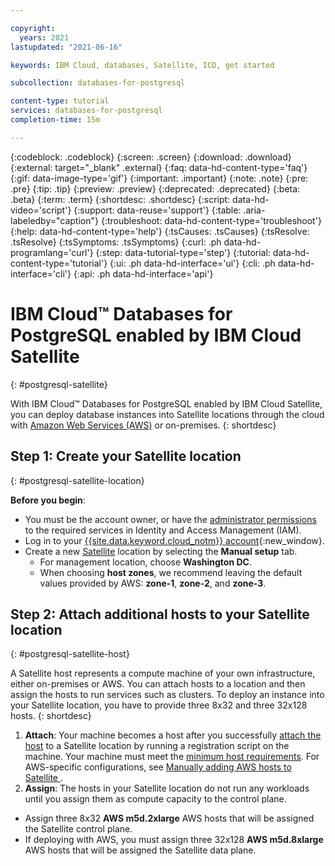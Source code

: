 ```yaml
---

copyright:
  years: 2021
lastupdated: "2021-06-16"

keywords: IBM Cloud, databases, Satellite, ICD, get started

subcollection: databases-for-postgresql

content-type: tutorial
services: databases-for-postgresql
completion-time: 15m

---
```


{:codeblock: .codeblock}
{:screen: .screen}
{:download: .download}
{:external: target="_blank" .external}
{:faq: data-hd-content-type='faq'}
{:gif: data-image-type='gif'}
{:important: .important}
{:note: .note}
{:pre: .pre}
{:tip: .tip}
{:preview: .preview}
{:deprecated: .deprecated}
{:beta: .beta}
{:term: .term}
{:shortdesc: .shortdesc}
{:script: data-hd-video='script'}
{:support: data-reuse='support'}
{:table: .aria-labeledby="caption"}
{:troubleshoot: data-hd-content-type='troubleshoot'}
{:help: data-hd-content-type='help'}
{:tsCauses: .tsCauses}
{:tsResolve: .tsResolve}
{:tsSymptoms: .tsSymptoms}
{:curl: .ph data-hd-programlang='curl'}
{:step: data-tutorial-type='step'}
{:tutorial: data-hd-content-type='tutorial'}
{:ui: .ph data-hd-interface='ui'}
{:cli: .ph data-hd-interface='cli'}
{:api: .ph data-hd-interface='api'}

# IBM Cloud™ Databases for PostgreSQL enabled by IBM Cloud Satellite
{: #postgresql-satellite}

With IBM Cloud™ Databases for PostgreSQL enabled by IBM Cloud Satellite, you can deploy database instances into Satellite locations through the cloud with [Amazon Web Services (AWS)](https://cloud.ibm.com/docs/satellite?topic=satellite-aws) or on-premises.
{: shortdesc}

## Step 1: Create your Satellite location 
{: #postgresql-satellite-location}

**Before you begin**:
- You must be the account owner, or have the [administrator permissions](/docs/satellite?topic=satellite-iam#iam-roles-clusters) to the required services in Identity and Access Management (IAM).
- Log in to your [{{site.data.keyword.cloud_notm}} account](https://cloud.ibm.com/registration){:new_window}.
- Create a new [Satellite](/docs/satellite?topic=satellite-locations) location by selecting the **Manual setup** tab.
  - For management location, choose **Washington DC**.
  - When choosing **host zones**, we recommend leaving the default values provided by AWS: **zone-1**, **zone-2**, and **zone-3**.

## Step 2: Attach additional hosts to your Satellite location
{: #postgresql-satellite-host}

A Satellite host represents a compute machine of your own infrastructure, either on-premises or AWS. You can attach hosts to a location and then assign the hosts to run services such as clusters. To deploy an instance into your Satellite location, you have to provide three 8x32 and three 32x128 hosts.
{: shortdesc}

1.  **Attach**: Your machine becomes a host after you successfully [attach the host](#attach-hosts) to a Satellite location by running a registration script on the machine. Your machine must meet the [minimum host requirements](/docs/satellite?topic=satellite-host-reqs). For AWS-specific configurations, see [Manually adding AWS hosts to Satellite
](/docs/satellite?topic=satellite-aws#aws-host-attach). 
2.  **Assign**: The hosts in your Satellite location do not run any workloads until you assign them as compute capacity to the control plane. 
- Assign three 8x32 **AWS m5d.2xlarge** AWS hosts that will be assigned the Satellite control plane.
- If deploying with AWS, you must assign three 32x128 **AWS m5d.8xlarge** AWS hosts that will be assigned the Satellite data plane.
